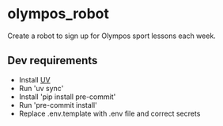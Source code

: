 # olympos_robot

Create a robot to sign up for Olympos sport lessons each week.

## Dev requirements

- Install [UV](https://github.com/astral-sh/uv)
- Run 'uv sync'
- Install 'pip install pre-commit'
- Run 'pre-commit install'
- Replace .env.template with .env file and correct secrets
